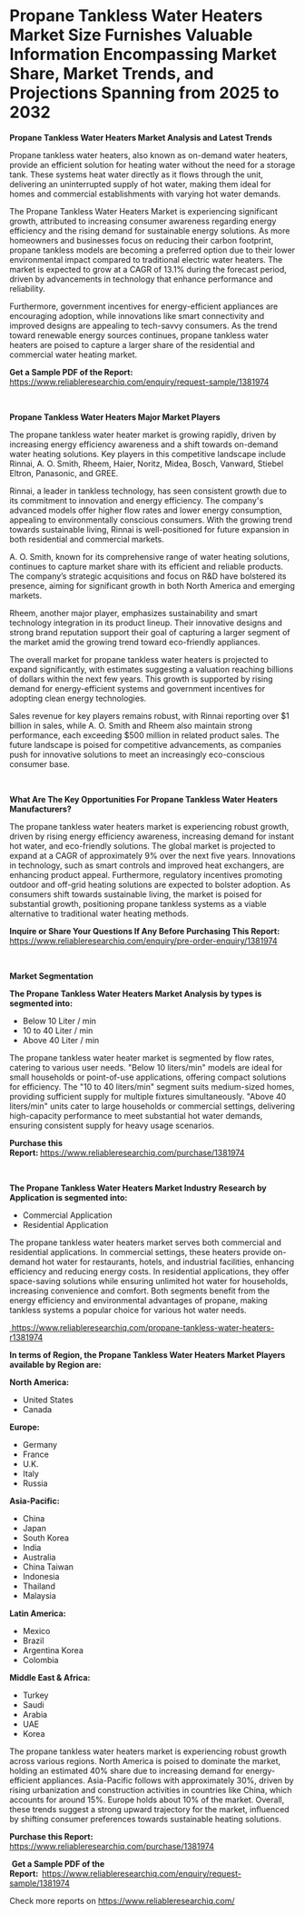 <p><h1>Propane Tankless Water Heaters Market Size Furnishes Valuable Information Encompassing Market Share, Market Trends, and Projections Spanning from 2025 to 2032</h1></p><p><strong>Propane Tankless Water Heaters Market Analysis and Latest Trends</strong></p>
<p><p>Propane tankless water heaters, also known as on-demand water heaters, provide an efficient solution for heating water without the need for a storage tank. These systems heat water directly as it flows through the unit, delivering an uninterrupted supply of hot water, making them ideal for homes and commercial establishments with varying hot water demands.</p><p>The Propane Tankless Water Heaters Market is experiencing significant growth, attributed to increasing consumer awareness regarding energy efficiency and the rising demand for sustainable energy solutions. As more homeowners and businesses focus on reducing their carbon footprint, propane tankless models are becoming a preferred option due to their lower environmental impact compared to traditional electric water heaters. The market is expected to grow at a CAGR of 13.1% during the forecast period, driven by advancements in technology that enhance performance and reliability. </p><p>Furthermore, government incentives for energy-efficient appliances are encouraging adoption, while innovations like smart connectivity and improved designs are appealing to tech-savvy consumers. As the trend toward renewable energy sources continues, propane tankless water heaters are poised to capture a larger share of the residential and commercial water heating market.</p></p>
<p><strong>Get a Sample PDF of the Report:&nbsp;</strong> <a href="https://www.reliableresearchiq.com/enquiry/request-sample/1381974?utm_campaign=2122&utm_medium=2&utm_source=Github&utm_content=ia&utm_term=06022025&utm_id=propane-tankless-water-heaters">https://www.reliableresearchiq.com/enquiry/request-sample/1381974</a></p>
<p>&nbsp;</p>
<p><strong>Propane Tankless Water Heaters Major Market Players</strong></p>
<p><p>The propane tankless water heater market is growing rapidly, driven by increasing energy efficiency awareness and a shift towards on-demand water heating solutions. Key players in this competitive landscape include Rinnai, A. O. Smith, Rheem, Haier, Noritz, Midea, Bosch, Vanward, Stiebel Eltron, Panasonic, and GREE.</p><p>Rinnai, a leader in tankless technology, has seen consistent growth due to its commitment to innovation and energy efficiency. The company's advanced models offer higher flow rates and lower energy consumption, appealing to environmentally conscious consumers. With the growing trend towards sustainable living, Rinnai is well-positioned for future expansion in both residential and commercial markets.</p><p>A. O. Smith, known for its comprehensive range of water heating solutions, continues to capture market share with its efficient and reliable products. The company’s strategic acquisitions and focus on R&D have bolstered its presence, aiming for significant growth in both North America and emerging markets.</p><p>Rheem, another major player, emphasizes sustainability and smart technology integration in its product lineup. Their innovative designs and strong brand reputation support their goal of capturing a larger segment of the market amid the growing trend toward eco-friendly appliances.</p><p>The overall market for propane tankless water heaters is projected to expand significantly, with estimates suggesting a valuation reaching billions of dollars within the next few years. This growth is supported by rising demand for energy-efficient systems and government incentives for adopting clean energy technologies.</p><p>Sales revenue for key players remains robust, with Rinnai reporting over $1 billion in sales, while A. O. Smith and Rheem also maintain strong performance, each exceeding $500 million in related product sales. The future landscape is poised for competitive advancements, as companies push for innovative solutions to meet an increasingly eco-conscious consumer base.</p></p>
<p>&nbsp;</p>
<p><strong>What Are The Key Opportunities For Propane Tankless Water Heaters Manufacturers?</strong></p>
<p><p>The propane tankless water heaters market is experiencing robust growth, driven by rising energy efficiency awareness, increasing demand for instant hot water, and eco-friendly solutions. The global market is projected to expand at a CAGR of approximately 9% over the next five years. Innovations in technology, such as smart controls and improved heat exchangers, are enhancing product appeal. Furthermore, regulatory incentives promoting outdoor and off-grid heating solutions are expected to bolster adoption. As consumers shift towards sustainable living, the market is poised for substantial growth, positioning propane tankless systems as a viable alternative to traditional water heating methods.</p></p>
<p><strong>Inquire or Share Your Questions If Any Before Purchasing This Report:</strong> <a href="https://www.reliableresearchiq.com/enquiry/pre-order-enquiry/1381974?utm_campaign=2122&utm_medium=2&utm_source=Github&utm_content=ia&utm_term=06022025&utm_id=propane-tankless-water-heaters">https://www.reliableresearchiq.com/enquiry/pre-order-enquiry/1381974</a></p>
<p>&nbsp;</p>
<p><strong>Market Segmentation</strong></p>
<p><strong>The Propane Tankless Water Heaters Market Analysis by types is segmented into:</strong></p>
<p><ul><li>Below 10 Liter / min</li><li>10 to 40 Liter / min</li><li>Above 40 Liter / min</li></ul></p>
<p><p>The propane tankless water heater market is segmented by flow rates, catering to various user needs. "Below 10 liters/min" models are ideal for small households or point-of-use applications, offering compact solutions for efficiency. The "10 to 40 liters/min" segment suits medium-sized homes, providing sufficient supply for multiple fixtures simultaneously. "Above 40 liters/min" units cater to large households or commercial settings, delivering high-capacity performance to meet substantial hot water demands, ensuring consistent supply for heavy usage scenarios.</p></p>
<p><strong>Purchase this Report:&nbsp;</strong><a href="https://www.reliableresearchiq.com/purchase/1381974?utm_campaign=2122&utm_medium=2&utm_source=Github&utm_content=ia&utm_term=06022025&utm_id=propane-tankless-water-heaters">https://www.reliableresearchiq.com/purchase/1381974</a></p>
<p>&nbsp;</p>
<p><strong>The Propane Tankless Water Heaters Market Industry Research by Application is segmented into:</strong></p>
<p><ul><li>Commercial Application</li><li>Residential Application</li></ul></p>
<p><p>The propane tankless water heaters market serves both commercial and residential applications. In commercial settings, these heaters provide on-demand hot water for restaurants, hotels, and industrial facilities, enhancing efficiency and reducing energy costs. In residential applications, they offer space-saving solutions while ensuring unlimited hot water for households, increasing convenience and comfort. Both segments benefit from the energy efficiency and environmental advantages of propane, making tankless systems a popular choice for various hot water needs.</p></p>
<p><a href="https://www.reliableresearchiq.com/propane-tankless-water-heaters-r1381974?utm_campaign=2122&utm_medium=2&utm_source=Github&utm_content=ia&utm_term=06022025&utm_id=propane-tankless-water-heaters">&nbsp;https://www.reliableresearchiq.com/propane-tankless-water-heaters-r1381974</a></p>
<p><strong>In terms of Region, the Propane Tankless Water Heaters Market Players available by Region are:</strong></p>
<p>
    <p> <strong> North America: </strong>
        <ul>
            <li>United States</li>
            <li>Canada</li>
        </ul>
        </p> 
    <p> <strong> Europe: </strong>
        <ul>
            <li>Germany</li>
            <li>France</li>
            <li>U.K.</li>
            <li>Italy</li>
            <li>Russia</li>
        </ul>
        </p> 
    <p> <strong> Asia-Pacific: </strong>
        <ul>
            <li>China</li>
            <li>Japan</li>
            <li>South Korea</li>
            <li>India</li>
            <li>Australia</li>
            <li>China Taiwan</li>
            <li>Indonesia</li>
            <li>Thailand</li>
            <li>Malaysia</li>
        </ul>
        </p> 
    <p> <strong> Latin America: </strong>
        <ul>
            <li>Mexico</li>
            <li>Brazil</li>
            <li>Argentina Korea</li>
            <li>Colombia</li>
        </ul>
        </p> 
    <p> <strong> Middle East & Africa: </strong>
        <ul>
            <li>Turkey</li>
            <li>Saudi</li>
            <li>Arabia</li>
            <li>UAE</li>
            <li>Korea</li>
        </ul>
    </p>
    </p>
<p><p>The propane tankless water heaters market is experiencing robust growth across various regions. North America is poised to dominate the market, holding an estimated 40% share due to increasing demand for energy-efficient appliances. Asia-Pacific follows with approximately 30%, driven by rising urbanization and construction activities in countries like China, which accounts for around 15%. Europe holds about 10% of the market. Overall, these trends suggest a strong upward trajectory for the market, influenced by shifting consumer preferences towards sustainable heating solutions.</p></p>
<p><strong>Purchase this Report: </strong><a href="https://www.reliableresearchiq.com/purchase/1381974?utm_campaign=2122&utm_medium=2&utm_source=Github&utm_content=ia&utm_term=06022025&utm_id=propane-tankless-water-heaters">https://www.reliableresearchiq.com/purchase/1381974</a></p>
<p>&nbsp;<strong>Get a Sample PDF of the Report:&nbsp;&nbsp;</strong><a href="https://www.reliableresearchiq.com/enquiry/request-sample/1381974?utm_campaign=2122&utm_medium=2&utm_source=Github&utm_content=ia&utm_term=06022025&utm_id=propane-tankless-water-heaters">https://www.reliableresearchiq.com/enquiry/request-sample/1381974</a></p>
<p><strong></strong></p>
<p>Check more reports on <a href="https://www.reliableresearchiq.com/?utm_campaign=2122&utm_medium=2&utm_source=Github&utm_content=ia&utm_term=06022025&utm_id=propane-tankless-water-heaters">https://www.reliableresearchiq.com/</a></p>